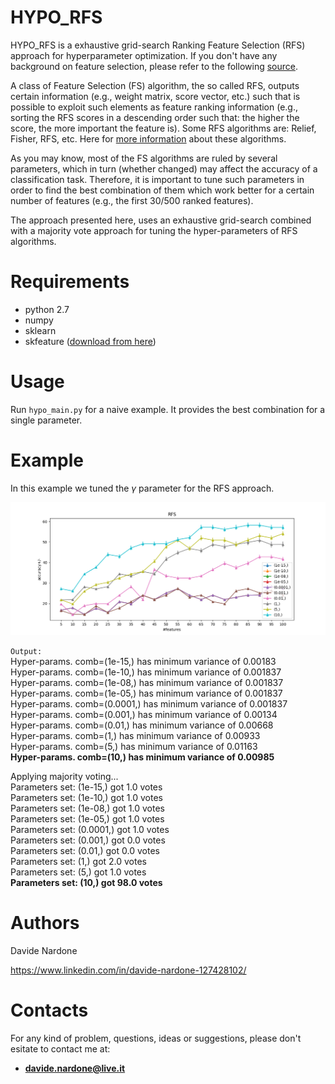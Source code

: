 # HYPO_RFS

HYPO_RFS is a exhaustive grid-search Ranking Feature Selection (RFS) approach for hyperparameter optimization. If you don't have any background on feature selection, please refer to the following [source](https://machinelearningmastery.com/an-introduction-to-feature-selection/).

A class of Feature Selection (FS) algorithm, the so called RFS, outputs certain information (e.g., weight matrix, score vector, etc.) such that is possible to exploit such elements as feature ranking information (e.g., sorting the RFS scores in a descending order such that: the higher the score, the more important the feature is). Some RFS algorithms are: Relief, Fisher, RFS, etc. Here for [more information](http://eprints.kku.edu.sa/170/1/feature_selection_for_classification.pdf) about these algorithms.

As you may know, most of the FS algorithms are ruled by several parameters, which in turn (whether changed) may affect the accuracy of a classification task. Therefore, it is important to tune such parameters in order to find the best combination of them which work better for a certain number of features (e.g., the first 30/500 ranked features).

The approach presented here, uses an exhaustive grid-search combined with a majority vote approach for tuning the hyper-parameters of RFS algorithms.

# Requirements

  - python 2.7
  - numpy
  - sklearn
  - skfeature ([download from here](https://github.com/jundongl/scikit-feature/tree/master/skfeature))
 
 # Usage
 
 Run `hypo_main.py` for a naive example. It provides the best combination for a single parameter.
 
 # Example
 
 In this example we tuned the *γ* parameter for the RFS approach.
 
![alt text](img/HYPO.png "")

`Output:` <br>
Hyper-params. comb=(1e-15,) has minimum variance of 0.00183 <br>
Hyper-params. comb=(1e-10,) has minimum variance of 0.001837 <br>
Hyper-params. comb=(1e-08,) has minimum variance of 0.001837 <br>
Hyper-params. comb=(1e-05,) has minimum variance of 0.001837 <br>
Hyper-params. comb=(0.0001,) has minimum variance of 0.001837 <br>
Hyper-params. comb=(0.001,) has minimum variance of 0.00134 <br>
Hyper-params. comb=(0.01,) has minimum variance of 0.00668 <br>
Hyper-params. comb=(1,) has minimum variance of 0.00933 <br>
Hyper-params. comb=(5,) has minimum variance of 0.01163 <br>
**Hyper-params. comb=(10,) has minimum variance of 0.00985** <br>

Applying majority voting... <br>
Parameters set: (1e-15,) got 1.0 votes <br>
Parameters set: (1e-10,) got 1.0 votes <br>
Parameters set: (1e-08,) got 1.0 votes <br>
Parameters set: (1e-05,) got 1.0 votes <br>
Parameters set: (0.0001,) got 1.0 votes <br>
Parameters set: (0.001,) got 0.0 votes <br>
Parameters set: (0.01,) got 0.0 votes <br>
Parameters set: (1,) got 2.0 votes <br>
Parameters set: (5,) got 1.0 votes <br>
**Parameters set: (10,) got 98.0 votes** <br>

 # Authors

  Davide Nardone
  
  https://www.linkedin.com/in/davide-nardone-127428102/
  
# Contacts

For any kind of problem, questions, ideas or suggestions, please don't esitate to contact me at: 
- **davide.nardone@live.it**
 
